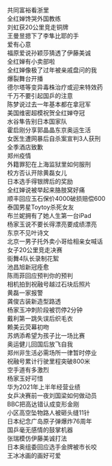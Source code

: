 共同富裕看浙里  
全红婵馋哭外国教练  
刘虹获20公里竞走铜牌  
王曼昱摁下了李隼比耶的手  
爱有心意  
福原爱说孙颖莎猜透了伊藤美诚  
全红婵有小卖部啦  
全红婵像极了过年被亲戚盘问的我  
爆裂舞台开播  
德尔塔等变异毒株治疗或迎来特效药  
千万不要引起国乒的注意  
陈梦说过去一年基本都在拿冠军  
美国维密超模祝贺全红婵夺冠  
水谷隼告别日本国家队  
霍启刚分享郭晶晶东京奥运生活  
女医生遭网暴后自杀案宣判3人获刑  
全季酒店致歉  
郑州疫情  
外籍罪犯在上海监狱里如何服刑  
校方否认开除黄磊女儿  
日本选手得银牌后的奖励  
全红婵说被举起来胳肢窝好痛  
顺丰回应玉石保价4000破损赔偿600  
泰国男星Toytoy杀死女友  
布兰妮拥有了她人生第一台iPad  
杨家玉说不要长得漂亮要成绩漂亮  
东京不见叶诗文  
北京一男子托外卖小哥给相亲女喊话  
女子20公里竞走决赛  
街舞4队长录制花絮  
池昌旭新冠痊愈  
陈雨菲回应预判你的预判  
相机拍到祝融号越过石块后照片  
黄磊一家报警  
龚俊古装新造型路透  
杨家玉冲刺阶段被罚停2分钟  
戴利第一跳失误后织毛衣  
赖美云荧幕初吻  
苏炳添希望为孩子比一场比赛  
奥运健儿回国后放飞自我  
郑州非生活必需场所一律暂时停业  
祝融号累计行驶里程突破800米  
空手道有多激烈  
杨家玉好可惜  
华为2021年上半年经营业绩  
女乒决赛前一夜刘国梁如何做动员  
BBC把高达错认成变形金刚  
小区高空坠物路人被砸头缝11针  
日本纪念广岛原子弹爆炸76周年  
国乒毫无感情的鼓掌机器  
张瑞模仿伊藤美诚打法  
日本奥组委回应选手金牌被市长咬  
王冰冰画的画好可爱  
